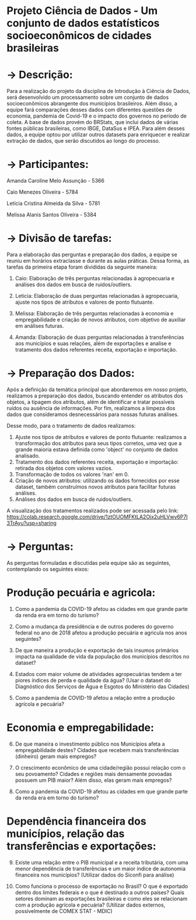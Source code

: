 # Projeto Ciência de Dados - Um conjunto de dados estatísticos socioeconômicos de cidades brasileiras

# -> Descrição:
  Para a realização do projeto da disciplina de Introdução à Ciência de Dados, será desenvolvido um processamento sobre um conjunto de dados socioeconômicos abrangente dos municípios brasileiros. Além disso, a equipe fará comparações desses dados com diferentes questões de economia, pandemia de Covid-19 e o impacto dos governos no período de coleta. A base de dados provém do BRStats, que inclui dados de várias fontes públicas brasileiras, como IBGE, DataSus e IPEA. Para além desses dados, a equipe optou por utilizar outros datasets para enriquecer e realizar extração de dados, que serão discutidos ao longo do processo.

# -> Participantes:

  Amanda Caroline Melo Assunção - 5366

  Caio Menezes Oliveira - 5784

  Letícia Cristina Almeida da Silva - 5781

  Melissa Alanis Santos Oliveira - 5384

# -> Divisão de tarefas:
  Para a elaboração das perguntas e preparação dos dados, a equipe se reuniu em horários extraclasse e durante as aulas práticas. Dessa forma, as tarefas da primeira etapa foram divididas da seguinte maneira:
  
  1) Caio: Elaboração de três perguntas relacionadas à agropecuaria e análises dos dados em busca de ruidos/outliers.

  2) Leticia: Elaboração de duas perguntas relacionadas à agropecuaria, ajuste nos tipos de atributos e valores de ponto flutuante.

  3) Melissa: Elaboração de três perguntas relacionadas à economia e empregabilidade e criação de novos atributos, com objetivo de auxiliar em análises futuras.

  4) Amanda: Elaboração de duas perguntas relacionadas à transferências aos municípios e suas relações, além de exportações e analise e tratamento dos dados referentes receita, exportação e importação.

# -> Preparação dos Dados: 
  Após a definição da temática principal que abordaremos em nosso projeto, realizamos a preparação dos dados, buscando entender os atributos dos objetos, a tipagem dos atributos, além de identificar e tratar possíveis ruídos ou ausência de informações. Por fim, realizamos a limpeza dos dados que consideramos desnecessários para nossas futuras análises.
  
  Desse modo, para o tratamento de dados realizamos:
  
  1)  Ajuste nos tipos de atributos e valores de ponto flutuante: realizamos a transformação dos atributos para seus tipos corretos, uma vez que a grande maioria estava definida como 'object' no conjunto de dados analisado.
  2)  Tratamento dos dados referentes receita, exportação e importação: retirada dos objetos com valores vazios.
  3)  Transformação de todos os valores 'nan' em 0.
  4)  Criação de novos atributos: utilizando os dados fornecidos por esse dataset, também construímos novos atributos para facilitar futuras análises.
  5)  Análises dos dados em busca de ruidos/outliers.
     
  A visualização dos tratamentos realizados pode ser acessada pelo link: https://colab.research.google.com/drive/1ztOUOMFKtLA2Oix2uHLVwv6P7I3TrAyu?usp=sharing
  
# -> Perguntas:
  As perguntas formuladas e discutidas pela equipe são as seguintes, contemplando os seguintes eixos:
  # Produção pecuária e agricola:

   1) Como a pandemia da COVID-19 afetou as cidades em que grande parte da renda era em torno do turismo?

  2) Como a mudança da presidência e de outros poderes do governo federal no ano de 2018 afetou a produção pecuária e agricula nos anos seguintes?

  3) De que maneira a produção e exportação de tais insumos primários impacta na qualidade de vida da população dos municípios descritos no dataset?

  4) Estados com maior volume de atividades agropecuárias tendem a ter piores índices de perda e qualidade da água? (Usar o dataset do Diagnóstico dos Serviços de Água e Esgotos do Ministério das Cidades)
  
  5) Como a pandemia de COVID-19 afetou a relação entre a produção agrícola e pecuária?

# Economia e empregabilidade:

  6) De que maneira o investimento público nos Municípios afeta a empregabilidade destes? Cidades que recebem mais transferências (dinheiro) geram mais empregos?
  
  7) O crescimento econômico de uma cidade/região possui relação com o seu povoamento? Cidades e regiões mais densamente povoadas possuem um PIB maior? Além disso, elas geram mais empregos?

   8) Como a pandemia da COVID-19 afetou as cidades em que grande parte da renda era em torno do turismo?

# Dependência financeira dos municípios, relação das transferências e exportações:

  9) Existe uma relação entre o PIB municipal e a receita tributária, com uma menor dependência de transferências e um maior índice de autonomia financeira nos municípios? (Utilizar dados do Siconfi para análise)
  
  10) Como funciona o processo de exportação no Brasil? O que é exportado dentro dos limites federais e o que é destinado a outros países? Quais setores dominam as exportações brasileiras e como eles se relacionam com a produção agrícola e pecuária? (Utilizar dados externos, possivelmente de COMEX STAT - MDIC)
